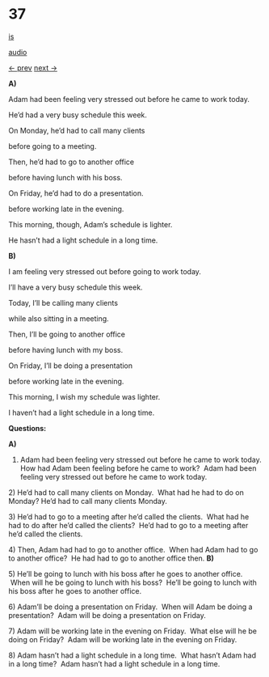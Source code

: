 # 37

[is](../is/story_37.md)

[audio](../audio/story_37.mp3)

[← prev](../en/story_36.md)
[next →](../en/story_38.md)

**A)**

Adam had been feeling very stressed out before he came to work today.

He’d had a very busy schedule this week.

On Monday, he’d had to call many clients

before going to a meeting.

Then, he’d had to go to another office

before having lunch with his boss.

On Friday, he’d had to do a presentation.

before working late in the evening.

This morning, though, Adam’s schedule is lighter.

He hasn’t had a light schedule in a long time.

**B)**

I am feeling very stressed out before going to work today.

I’ll have a very busy schedule this week.

Today, I’ll be calling many clients

while also sitting in a meeting.

Then, I’ll be going to another office

before having lunch with my boss.

On Friday, I’ll be doing a presentation

before working late in the evening.

This morning, I wish my schedule was lighter.

I haven’t had a light schedule in a long time.

**Questions:**

**A)**
1) Adam had been feeling very stressed out before he came to work today.
How had Adam been feeling before he came to work?  Adam had been
feeling very stressed out before he came to work today.

2\) He’d had to call many clients on Monday.  What had he had to do on
Monday? He’d had to call many clients Monday.

3\) He’d had to go to a meeting after he’d called the clients.  What had
he had to do after he’d called the clients?  He’d had to go to a meeting
after he’d called the clients.

4\) Then, Adam had had to go to another office.  When had Adam had to go
to another office?  He had had to go to another office then.
**B)**

5\) He’ll be going to lunch with his boss after he goes to another
office.  When will he be going to lunch with his boss?  He’ll be going
to lunch with his boss after he goes to another office.

6\) Adam’ll be doing a presentation on Friday.  When will Adam be doing
a presentation?  Adam will be doing a presentation on Friday.

7\) Adam will be working late in the evening on Friday.  What else will
he be doing on Friday?  Adam will be working late in the evening on
Friday.

8\) Adam hasn’t had a light schedule in a long time.  What hasn’t Adam
had in a long time?  Adam hasn’t had a light schedule in a long time.
